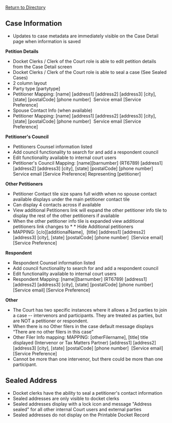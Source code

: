 [Return to Directory](./README.md)

## Case Information
* Updates to case metadata are immediately visible on the Case Detail page when information is saved

**Petition Details**
* Docket Clerks / Clerk of the Court role is able to edit petition details from the Case Detail screen
* Docket Clerks / Clerk of the Court role is able to seal a case (See Sealed Cases)
* 2 column layout
* Party type [partytype]
* Petitioner Mapping: [name] [address1] [address2] [address3] [city], [state] [postalCode] [phone number]  Service email [Service Preference]
* Spouse Contact Info (when available)
* Petitioner Mapping: [name] [address1] [address2] [address3] [city], [state] [postalCode] [phone number]  Service email [Service Preference]

**Petitioner's Council**

* Petitioners Counsel information listed
* Add council functionality to search for and add a respondent council
* Edit functionality available to internal court users
* Petitioner's Council Mapping: [name][barnumber] (RT6789) [address1] [address2] [address3] [city], [state] [postalCode] [phone number]  Service email [Service Preference] Representing [petitioner]

**Other Petitioners**
* Petitioner Contact tile size spans full width when no spouse contact available displays under the main petitioner contact tile
* Can display 4 contacts across if available
* View additional Petitioners link will expand the other petitioner info tile to display the rest of the other petitioners if available
* When the other petitioner info tile is expanded view additional petitioners link changes to * * Hide Additional petitioners
* MAPPING: [c/o][additionalName],  [title] [address1] [address2] [address3] [city], [state] [postalCode] [phone number]  [Service email] [Service Preference]

**Respondent**
* Respondent Counsel information listed
* Add council functionality to search for and add a respondent council
* Edit functionality available to internal court users
* Respondent Mapping: [name][barnumber] (RT6789) [address1] [address2] [address3] [city], [state] [postalCode] [phone number]  [Service email] [Service Preference]

**Other**
* The Court has two specific instances where it allows a 3rd parties to join a case -- intervenors and participants. They are treated as parties, but are NOT a petitioner or respondent.
* When there is no Other filers in the case default message displays “There are no other filers in this case”
* Other Filer Info mapping: MAPPING: [otherFilername], [title] title displayed (Intervenor or Tax Matters Partner) [address1] [address2] [address3] [city], [state] [postalCode] [phone number]  [Service email] [Service Preference]
* Cannot be more than one intervenor, but there could be more than one participant.

## Sealed Address
* Docket clerks have the ability to seal a petitioner's contact information
* Sealed addresses are only visible to docket clerks
* Sealed addresses display with a lock icon and message "Address sealed" for all other internal Court users and external parties
* Sealed addresses do not display on the Printable Docket Record 

